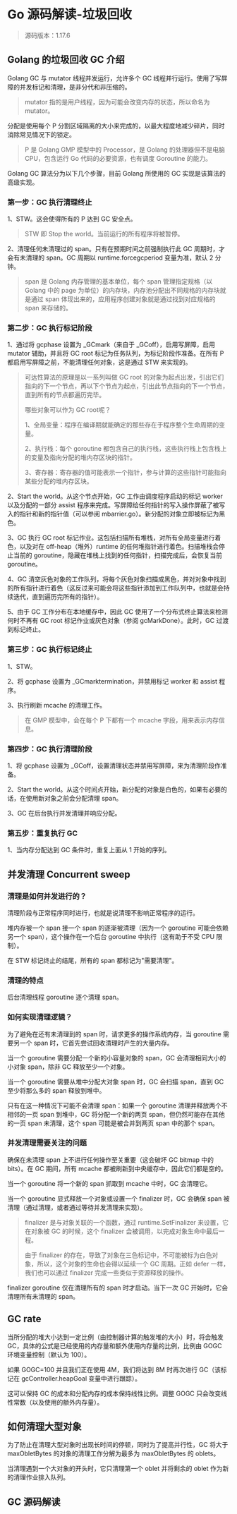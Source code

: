 # Go 源码解读-垃圾回收

> 源码版本：1.17.6

## Golang 的垃圾回收 GC 介绍

Golang GC 与 mutator 线程并发运行，允许多个 GC 线程并行运行。使用了写屏障的并发标记和清理，是非分代和非压缩的。

> mutator 指的是用户线程，因为可能会改变内存的状态，所以命名为 mutator。

分配是使用每个 P 分割区域隔离的大小来完成的，以最大程度地减少碎片，同时消除常见情况下的锁定。

> P 是 Golang GMP 模型中的 Processor，是 Golang 的处理器但不是电脑 CPU，包含运行 Go 代码的必要资源，也有调度 Goroutine 的能力。

Golang GC 算法分为以下几个步骤，目前 Golang 所使用的 GC 实现是该算法的高级实现。

### 第一步：GC 执行清理终止

1、STW。这会使得所有的 P 达到 GC 安全点。 

> STW 即 Stop the world。当前运行的所有程序将被暂停。

2、清理任何未清理过的 span。只有在预期时间之前强制执行此 GC 周期时，才会有未清理的 span。GC 周期以 runtime.forcegcperiod 变量为准，默认 2 分钟。

> span 是 Golang 内存管理的基本单位，每个 span 管理指定规格（以 Golang 中的 page 为单位）的内存块，内存池分配出不同规格的内存块就是通过 span 体现出来的，应用程序创建对象就是通过找到对应规格的 span 来存储的。

### 第二步：GC 执行标记阶段

1、通过将 gcphase 设置为 _GCmark（来自于 _GCoff），启用写屏障，启用 mutator 辅助，并且将 GC root 标记为任务队列，为标记阶段作准备。在所有 P 都启用写屏障之前，不能清理任何对象，这是通过 STW 来实现的。 

> 可达性算法的原理是以一系列叫做 GC root 的对象为起点出发，引出它们指向的下一个节点，再以下个节点为起点，引出此节点指向的下一个节点，直到所有的节点都遍历完毕。
> 
> 哪些对象可以作为 GC root呢？
> 
> 1、全局变量：程序在编译期就能确定的那些存在于程序整个生命周期的变量。
> 
> 2、执行栈：每个 goroutine 都包含自己的执行栈，这些执行栈上包含栈上的变量及指向分配的堆内存区块的指针。
> 
> 3、寄存器：寄存器的值可能表示一个指针，参与计算的这些指针可能指向某些分配的堆内存区块。

2、Start the world。从这个节点开始，GC 工作由调度程序启动的标记 worker 以及分配的一部分 assist 程序来完成。写屏障给任何指针的写入操作屏蔽了被写入的指针和新的指针值（可以参阅 mbarrier.go）。新分配的对象立即被标记为黑色。 

3、GC 执行 GC root 标记作业。这包括扫描所有堆栈，对所有全局变量进行着色，以及对在 off-heap（堆外）runtime 的任何堆指针进行着色。扫描堆栈会停止当前的 goroutine，隐藏在堆栈上找到的任何指针，扫描完成后，会恢复当前 goroutine。 

4、GC 清空灰色对象的工作队列，将每个灰色对象扫描成黑色，并对对象中找到的所有指针进行着色（这反过来可能会将这些指针添加到工作队列中，也就是会持续迭代，直到遍历完所有的指针）。

5、由于 GC 工作分布在本地缓存中，因此 GC 使用了一个分布式终止算法来检测何时不再有 GC root 标记作业或灰色对象（参阅 gcMarkDone）。此时，GC 过渡到标记终止。

### 第三步：GC 执行标记终止

1、STW。

2、将 gcphase 设置为 _GCmarktermination，并禁用标记 worker 和 assist 程序。

3、执行刷新 mcache 的清理工作。

> 在 GMP 模型中，会在每个 P 下都有一个 mcache 字段，用来表示内存信息。

### 第四步：GC 执行清理阶段

1、将 gcphase 设置为 _GCoff，设置清理状态并禁用写屏障，来为清理阶段作准备。

2、Start the world。从这个时间点开始，新分配的对象是白色的，如果有必要的话，在使用新对象之前会分配清理 span。

3、GC 在后台执行并发清理并响应分配。

### 第五步：重复执行 GC

1、当内存分配达到 GC 条件时，重复上面从 1 开始的序列。

## 并发清理 Concurrent sweep

### 清理是如何并发进行的？

清理阶段与正常程序同时进行，也就是说清理不影响正常程序的运行。

堆内存被一个 span 接一个 span 的逐渐被清理（因为一个 goroutine 可能会依赖另一个 span），这个操作在一个后台 goroutine 中执行（这有助于不受 CPU 限制）。

在 STW 标记终止的结尾，所有的 span 都标记为"需要清理"。

### 清理的特点

后台清理线程 goroutine 逐个清理 span。

### 如何实现清理逻辑？

为了避免在还有未清理到的 span 时，请求更多的操作系统内存，当 goroutine 需要另一个 span 时，它首先尝试回收清理时产生的大量内存。

当一个 goroutine 需要分配一个新的小容量对象的 span，GC 会清理相同大小的小对象 span，除非 GC 释放至少一个对象。

当一个 goroutine 需要从堆中分配大对象 span 时，GC 会扫描 span，直到 GC 至少将那么多的 span 释放到堆中。

只有在这一种情况下可能不会清理 span：如果一个 goroutine 清理并释放两个不相邻的一页 span 到堆中，GC 将分配一个新的两页 span，但仍然可能存在其他的一页 span 未清理，这个 span 可能是被合并到两页 span 中的那个 span。

### 并发清理需要关注的问题

确保在未清理 span 上不进行任何操作至关重要（这会破坏 GC bitmap 中的 bits）。在 GC 期间，所有 mcache 都被刷新到中央缓存中，因此它们都是空的。

当一个 goroutine 将一个新的 span 抓取到 mcache 中时，GC 会清理它。

当一个 goroutine 显式释放一个对象或设置一个 finalizer 时，GC 会确保 span 被清理（通过清理，或者通过等待并发清理来实现）。

> finalizer 是与对象关联的一个函数，通过 runtime.SetFinalizer 来设置，它在对象被 GC 的时候，这个 finalizer 会被调用，以完成对象生命中最后一程。
> 
> 由于 finalizer 的存在，导致了对象在三色标记中，不可能被标为白色对象，所以，这个对象的生命也会得以延续一个 GC 周期。正如 defer 一样，我们也可以通过 finalizer 完成一些类似于资源释放的操作。

finalizer goroutine 仅在清理所有的 span 时才启动。当下一次 GC 开始时，它会清理所有未清理的 span。

## GC rate

当所分配的堆大小达到一定比例（由控制器计算的触发堆的大小）时，将会触发 GC，具体的公式是已经使用的内存量和额外使用内存量的比例，比例由 GOGC 环境变量控制（默认为 100）。

如果 GOGC=100 并且我们正在使用 4M，我们将达到 8M 时再次进行 GC（该标记在 gcController.heapGoal 变量中进行跟踪）。

这可以保持 GC 的成本和分配内存的成本保持线性比例。调整 GOGC 只会改变线性常数（以及使用的额外内存量）。

## 如何清理大型对象

为了防止在清理大型对象时出现长时间的停顿，同时为了提高并行性，GC 将大于 maxObletBytes 的对象的清理工作分解为最多为 maxObletBytes 的 oblets。

当清理遇到一个大对象的开头时，它只清理第一个 oblet 并将剩余的 oblet 作为新的清理作业排入队列。

## GC 源码解读

